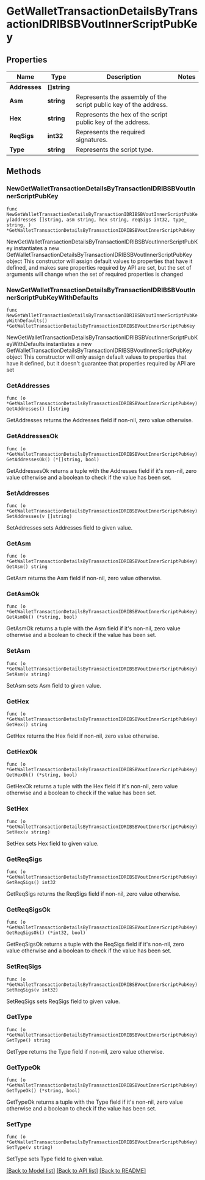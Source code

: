 # GetWalletTransactionDetailsByTransactionIDRIBSBVoutInnerScriptPubKey

## Properties

Name | Type | Description | Notes
------------ | ------------- | ------------- | -------------
**Addresses** | **[]string** |  | 
**Asm** | **string** | Represents the assembly of the script public key of the address. | 
**Hex** | **string** | Represents the hex of the script public key of the address. | 
**ReqSigs** | **int32** | Represents the required signatures. | 
**Type** | **string** | Represents the script type. | 

## Methods

### NewGetWalletTransactionDetailsByTransactionIDRIBSBVoutInnerScriptPubKey

`func NewGetWalletTransactionDetailsByTransactionIDRIBSBVoutInnerScriptPubKey(addresses []string, asm string, hex string, reqSigs int32, type_ string, ) *GetWalletTransactionDetailsByTransactionIDRIBSBVoutInnerScriptPubKey`

NewGetWalletTransactionDetailsByTransactionIDRIBSBVoutInnerScriptPubKey instantiates a new GetWalletTransactionDetailsByTransactionIDRIBSBVoutInnerScriptPubKey object
This constructor will assign default values to properties that have it defined,
and makes sure properties required by API are set, but the set of arguments
will change when the set of required properties is changed

### NewGetWalletTransactionDetailsByTransactionIDRIBSBVoutInnerScriptPubKeyWithDefaults

`func NewGetWalletTransactionDetailsByTransactionIDRIBSBVoutInnerScriptPubKeyWithDefaults() *GetWalletTransactionDetailsByTransactionIDRIBSBVoutInnerScriptPubKey`

NewGetWalletTransactionDetailsByTransactionIDRIBSBVoutInnerScriptPubKeyWithDefaults instantiates a new GetWalletTransactionDetailsByTransactionIDRIBSBVoutInnerScriptPubKey object
This constructor will only assign default values to properties that have it defined,
but it doesn't guarantee that properties required by API are set

### GetAddresses

`func (o *GetWalletTransactionDetailsByTransactionIDRIBSBVoutInnerScriptPubKey) GetAddresses() []string`

GetAddresses returns the Addresses field if non-nil, zero value otherwise.

### GetAddressesOk

`func (o *GetWalletTransactionDetailsByTransactionIDRIBSBVoutInnerScriptPubKey) GetAddressesOk() (*[]string, bool)`

GetAddressesOk returns a tuple with the Addresses field if it's non-nil, zero value otherwise
and a boolean to check if the value has been set.

### SetAddresses

`func (o *GetWalletTransactionDetailsByTransactionIDRIBSBVoutInnerScriptPubKey) SetAddresses(v []string)`

SetAddresses sets Addresses field to given value.


### GetAsm

`func (o *GetWalletTransactionDetailsByTransactionIDRIBSBVoutInnerScriptPubKey) GetAsm() string`

GetAsm returns the Asm field if non-nil, zero value otherwise.

### GetAsmOk

`func (o *GetWalletTransactionDetailsByTransactionIDRIBSBVoutInnerScriptPubKey) GetAsmOk() (*string, bool)`

GetAsmOk returns a tuple with the Asm field if it's non-nil, zero value otherwise
and a boolean to check if the value has been set.

### SetAsm

`func (o *GetWalletTransactionDetailsByTransactionIDRIBSBVoutInnerScriptPubKey) SetAsm(v string)`

SetAsm sets Asm field to given value.


### GetHex

`func (o *GetWalletTransactionDetailsByTransactionIDRIBSBVoutInnerScriptPubKey) GetHex() string`

GetHex returns the Hex field if non-nil, zero value otherwise.

### GetHexOk

`func (o *GetWalletTransactionDetailsByTransactionIDRIBSBVoutInnerScriptPubKey) GetHexOk() (*string, bool)`

GetHexOk returns a tuple with the Hex field if it's non-nil, zero value otherwise
and a boolean to check if the value has been set.

### SetHex

`func (o *GetWalletTransactionDetailsByTransactionIDRIBSBVoutInnerScriptPubKey) SetHex(v string)`

SetHex sets Hex field to given value.


### GetReqSigs

`func (o *GetWalletTransactionDetailsByTransactionIDRIBSBVoutInnerScriptPubKey) GetReqSigs() int32`

GetReqSigs returns the ReqSigs field if non-nil, zero value otherwise.

### GetReqSigsOk

`func (o *GetWalletTransactionDetailsByTransactionIDRIBSBVoutInnerScriptPubKey) GetReqSigsOk() (*int32, bool)`

GetReqSigsOk returns a tuple with the ReqSigs field if it's non-nil, zero value otherwise
and a boolean to check if the value has been set.

### SetReqSigs

`func (o *GetWalletTransactionDetailsByTransactionIDRIBSBVoutInnerScriptPubKey) SetReqSigs(v int32)`

SetReqSigs sets ReqSigs field to given value.


### GetType

`func (o *GetWalletTransactionDetailsByTransactionIDRIBSBVoutInnerScriptPubKey) GetType() string`

GetType returns the Type field if non-nil, zero value otherwise.

### GetTypeOk

`func (o *GetWalletTransactionDetailsByTransactionIDRIBSBVoutInnerScriptPubKey) GetTypeOk() (*string, bool)`

GetTypeOk returns a tuple with the Type field if it's non-nil, zero value otherwise
and a boolean to check if the value has been set.

### SetType

`func (o *GetWalletTransactionDetailsByTransactionIDRIBSBVoutInnerScriptPubKey) SetType(v string)`

SetType sets Type field to given value.



[[Back to Model list]](../README.md#documentation-for-models) [[Back to API list]](../README.md#documentation-for-api-endpoints) [[Back to README]](../README.md)


